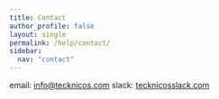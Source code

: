 ```yaml
---
title: Contact
author_profile: false
layout: single
permalink: /help/contact/
sidebar:
  nav: "contact"
---
```


email: [info@tecknicos.com](mailto:info@tecknicos.com)
slack: [tecknicosslack.com](tecknicosslack.com)
